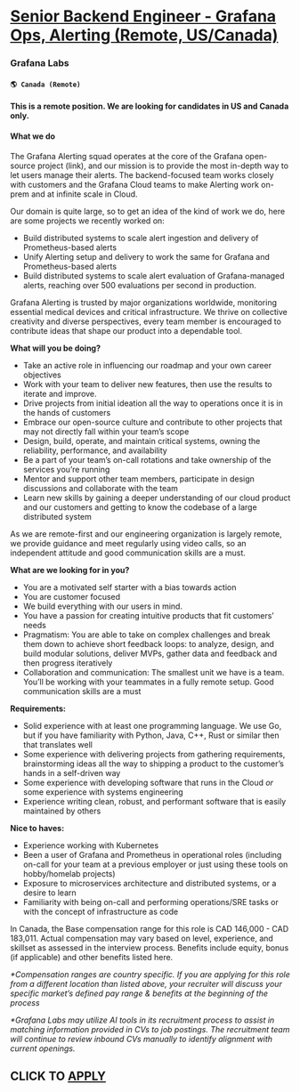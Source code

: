 # [Senior Backend Engineer - Grafana Ops, Alerting (Remote, US/Canada)](https://www.remotewlb.com/apply/senior-backend-engineer-grafana-ops-alerting-remote-us-canada)  
### Grafana Labs  
#### `🌎 Canada (Remote)`  

#### **This is a remote position. We are looking for candidates in US and Canada only.**

#### What we do

The Grafana Alerting squad operates at the core of the Grafana open-source project (link), and our mission is to provide the most in-depth way to let users manage their alerts. The backend-focused team works closely with customers and the Grafana Cloud teams to make Alerting work on-prem and at infinite scale in Cloud.

Our domain is quite large, so to get an idea of the kind of work we do, here are some projects we recently worked on:

  * Build distributed systems to scale alert ingestion and delivery of Prometheus-based alerts
  * Unify Alerting setup and delivery to work the same for Grafana and Prometheus-based alerts
  * Build distributed systems to scale alert evaluation of Grafana-managed alerts, reaching over 500 evaluations per second in production.

Grafana Alerting is trusted by major organizations worldwide, monitoring essential medical devices and critical infrastructure. We thrive on collective creativity and diverse perspectives, every team member is encouraged to contribute ideas that shape our product into a dependable tool.

**What will you be doing?**

  * Take an active role in influencing our roadmap and your own career objectives 
  * Work with your team to deliver new features, then use the results to iterate and improve.
  * Drive projects from initial ideation all the way to operations once it is in the hands of customers
  * Embrace our open-source culture and contribute to other projects that may not directly fall within your team’s scope
  * Design, build, operate, and maintain critical systems, owning the reliability, performance, and availability
  * Be a part of your team’s on-call rotations and take ownership of the services you’re running
  * Mentor and support other team members, participate in design discussions and collaborate with the team
  * Learn new skills by gaining a deeper understanding of our cloud product and our customers and getting to know the codebase of a large distributed system

As we are remote-first and our engineering organization is largely remote, we provide guidance and meet regularly using video calls, so an independent attitude and good communication skills are a must.

**What are we looking for in you?**

  * You are a motivated self starter with a bias towards action
  * You are customer focused
  * We build everything with our users in mind.
  * You have a passion for creating intuitive products that fit customers’ needs 
  * Pragmatism: You are able to take on complex challenges and break them down to achieve short feedback loops: to analyze, design, and build modular solutions, deliver MVPs, gather data and feedback and then progress iteratively
  * Collaboration and communication: The smallest unit we have is a team. You’ll be working with your teammates in a fully remote setup. Good communication skills are a must

**Requirements:**

  * Solid experience with at least one programming language. We use Go, but if you have familiarity with Python, Java, C++, Rust or similar then that translates well
  * Some experience with delivering projects from gathering requirements, brainstorming ideas all the way to shipping a product to the customer’s hands in a self-driven way
  * Some experience with developing software that runs in the Cloud _or_ some experience with systems engineering
  * Experience writing clean, robust, and performant software that is easily maintained by others

**Nice to haves:**

  * Experience working with Kubernetes
  * Been a user of Grafana and Prometheus in operational roles (including on-call for your team at a previous employer or just using these tools on hobby/homelab projects)
  * Exposure to microservices architecture and distributed systems, or a desire to learn
  * Familiarity with being on-call and performing operations/SRE tasks or with the concept of infrastructure as code

In Canada, the Base compensation range for this role is CAD 146,000 \- CAD 183,011. Actual compensation may vary based on level, experience, and skillset as assessed in the interview process. Benefits include equity, bonus (if applicable) and other benefits listed here.

_*Compensation ranges are country specific. If you are applying for this role from a different location than listed above, your recruiter will discuss your specific market’s defined pay range & benefits at the beginning of the process_

_*Grafana Labs may utilize AI tools in its recruitment process to assist in matching information provided in CVs to job postings. The recruitment team will continue to review inbound CVs manually to identify alignment with current openings._

  
## CLICK TO [APPLY](https://www.remotewlb.com/apply/senior-backend-engineer-grafana-ops-alerting-remote-us-canada)

